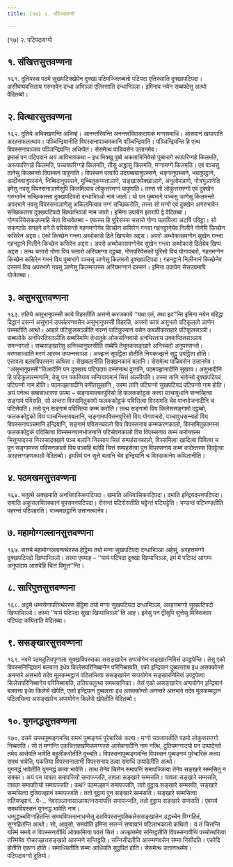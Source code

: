 ```yaml
---
title: (१७) २. पटिपदावग्गो

---
```

(१७) २. पटिपदावग्गो  


## १. संखित्तसुत्तवण्णना

१६१. दुतियस्स पठमे सुखपटिक्खेपेन दुक्खा पटिपज्‍जितब्बतो पटिपदा एतिस्साति दुक्खापटिपदा। असीघप्पवत्तिताय गरुभावेन दन्धा अभिञ्‍ञा एतिस्साति दन्धाभिञ्‍ञा। इमिनाव नयेन सब्बपदेसु अत्थो वेदितब्बो।  


## २. वित्थारसुत्तवण्णना

१६२. दुतिये अभिक्खणन्ति अभिण्हं। आनन्तरियन्ति अनन्तरविपाकदायकं मग्गसमाधिं। आसवानं खयायाति अरहत्तफलत्थाय। पञ्‍चिन्द्रियानीति विपस्सनापञ्‍चमकानि पञ्‍चिन्द्रियानि। पञ्‍ञिन्द्रियन्ति हि एत्थ विपस्सनापञ्‍ञाव पञ्‍ञिन्द्रियन्ति अधिप्पेतं। सेसमेत्थ पाळिवसेन उत्तानमेव।  
इमासं पन पटिपदानं अयं आविभावकथा – इध भिक्खु पुब्बे अकताभिनिवेसो पुब्बभागे रूपपरिग्गहे किलमति, अरूपपरिग्गहे किलमति, पच्‍चयपरिग्गहे किलमति, तीसु अद्धासु किलमति, मग्गामग्गे किलमति। एवं पञ्‍चसु ठानेसु किलमन्तो विपस्सनं पापुणाति। विपस्सनं पत्वापि उदयब्बयानुपस्सने, भङ्गानुपस्सने, भयतुपट्ठाने, आदीनवानुपस्सने, निब्बिदानुपस्सने, मुच्‍चितुकम्यताञाणे, सङ्खारुपेक्खाञाणे, अनुलोमञाणे, गोत्रभुञाणेति इमेसु नवसु विपस्सनाञाणेसुपि किलमित्वाव लोकुत्तरमग्गं पापुणाति। तस्स सो लोकुत्तरमग्गो एवं दुक्खेन गरुभावेन सच्छिकतत्ता दुक्खपटिपदो दन्धाभिञ्‍ञो नाम जातो। यो पन पुब्बभागे पञ्‍चसु ञाणेसु किलमन्तो अपरभागे नवसु विपस्सनाञाणेसु अकिलमित्वाव मग्गं सच्छिकरोति, तस्स सो मग्गो एवं दुक्खेन अगरुभावेन सच्छिकतत्ता दुक्खपटिपदो खिप्पाभिञ्‍ञो नाम जातो। इमिना उपायेन इतरापि द्वे वेदितब्बा।  
गोणपरियेसकउपमाहि चेता विभावेतब्बा – एकस्स हि पुरिसस्स चत्तारो गोणा पलायित्वा अटविं पविट्ठा। सो सकण्टके सगहने वने ते परियेसन्तो गहनमग्गेनेव किच्छेन कसिरेन गन्त्वा गहनट्ठानेयेव निलीने गोणेपि किच्छेन कसिरेन अद्दस। एको किच्छेन गन्त्वा अब्भोकासे ठिते खिप्पमेव अद्दस। अपरो अब्भोकासमग्गेन सुखेन गन्त्वा गहनट्ठाने निलीने किच्छेन कसिरेन अद्दस। अपरो अब्भोकासमग्गेनेव सुखेन गन्त्वा अब्भोकासे ठितेयेव खिप्पं अद्दस। तत्थ चत्तारो गोणा विय चत्तारो अरियमग्गा दट्ठब्बा, गोणपरियेसको पुरिसो विय योगावचरो, गहनमग्गेन किच्छेन कसिरेन गमनं विय पुब्बभागे पञ्‍चसु ञाणेसु किलमतो दुक्खापटिपदा। गहनट्ठाने निलीनानं किच्छेनेव दस्सनं विय अपरभागे नवसु ञाणेसु किलमन्तस्स अरियमग्गानं दस्सनं। इमिना उपायेन सेसउपमापि योजेतब्बा।  


## ३. असुभसुत्तवण्णना

१६३. ततिये असुभानुपस्सी काये विहरतीति अत्तनो करजकाये ‘‘यथा एतं, तथा इद’’न्ति इमिना नयेन बहिद्धा दिट्ठानं दसन्‍नं असुभानं उपसंहरणवसेन असुभानुपस्सी विहरति, अत्तनो कायं असुभतो पटिकूलतो ञाणेन पस्सतीति अत्थो। आहारे पटिकूलसञ्‍ञीति नवन्‍नं पाटिकुल्यानं वसेन कबळीकाराहारे पटिकूलसञ्‍ञी। सब्बलोके अनभिरतिसञ्‍ञीति सब्बस्मिम्पि तेधातुके लोकसन्‍निवासे अनभिरताय उक्‍कण्ठितसञ्‍ञाय समन्‍नागतो। सब्बसङ्खारेसु अनिच्‍चानुपस्सीति सब्बेपि तेभूमकसङ्खारे अनिच्‍चतो अनुपस्सन्तो। मरणसञ्‍ञाति मरणं आरब्भ उप्पन्‍नसञ्‍ञा। अज्झत्तं सूपट्ठिता होतीति नियकज्झत्ते सुट्ठु उपट्ठिता होति। एत्तावता बलवविपस्सना कथिता। सेखबलानीति सिक्खनकानं बलानि। सेसमेत्थ पाळिवसेन उत्तानमेव। ‘‘असुभानुपस्सी’’तिआदीनि पन दुक्खाय पटिपदाय दस्सनत्थं वुत्तानि, पठमज्झानादीनि सुखाय। असुभादीनि हि पटिकूलारम्मणानि, तेसु पन पकतियाव सम्पियायमानं चित्तं अल्‍लीयति। तस्मा तानि भावेन्तो दुक्खपटिपदं पटिपन्‍नो नाम होति। पठमज्झानादीनि पणीतसुखानि , तस्मा तानि पटिपन्‍नो सुखपटिपदं पटिपन्‍नो नाम होति।  
अयं पनेत्थ सब्बसाधारणा उपमा – सङ्गामावचरपुरिसो हि फलककोट्ठकं कत्वा पञ्‍चावुधानि सन्‍नय्हित्वा सङ्गामं पविसति, सो अन्तरा विस्समितुकामो फलककोट्ठकं पविसित्वा विस्समति चेव पानभोजनादीनि च पटिसेवति। ततो पुन सङ्गामं पविसित्वा कम्मं करोति। तत्थ सङ्गामो विय किलेससङ्गामो दट्ठब्बो, फलककोट्ठको विय पञ्‍चनिस्सयबलानि, सङ्गामपविसनपुरिसो विय योगावचरो, पञ्‍चावुधसन्‍नाहो विय विपस्सनापञ्‍चमानि इन्द्रियानि, सङ्गामं पविसनकालो विय विपस्सनाय कम्मकरणकालो, विस्समितुकामस्स फलककोट्ठकं पविसित्वा विस्समनपानभोजनानि पटिसेवनकालो विय विपस्सनाय कम्मं करोन्तस्स चित्तुप्पादस्स निरस्सादक्खणे पञ्‍च बलानि निस्साय चित्तं सम्पहंसनकालो, विस्समित्वा खादित्वा पिवित्वा च पुन सङ्गामस्स पविसनकालो विय पञ्‍चहि बलेहि चित्तं सम्पहंसेत्वा पुन विपस्सनाय कम्मं करोन्तस्स विवट्टेत्वा अरहत्तग्गहणकालो वेदितब्बो। इमस्मिं पन सुत्ते बलानि चेव इन्द्रियानि च मिस्सकानेव कथितानीति।  


## ४. पठमखमसुत्तवण्णना

१६४. चतुत्थे अक्खमाति अनधिवासिकपटिपदा। खमाति अधिवासिकपटिपदा। दमाति इन्द्रियदमनपटिपदा। समाति अकुसलवितक्‍कानं वूपसमनपटिपदा। रोसन्तं पटिरोसतीति घट्टेन्तं पटिघट्टेति। भण्डन्तं पटिभण्डतीति पहरन्तं पटिपहरति। पञ्‍चमछट्ठानि उत्तानत्थानेव।  


## ७. महामोग्गल्‍लानसुत्तवण्णना

१६७. सत्तमे महामोग्गल्‍लानत्थेरस्स हेट्ठिमा तयो मग्गा सुखपटिपदा दन्धाभिञ्‍ञा अहेसुं, अरहत्तमग्गो दुक्खपटिपदो खिप्पाभिञ्‍ञो। तस्मा एवमाह – ‘‘यायं पटिपदा दुक्खा खिप्पाभिञ्‍ञा, इमं मे पटिपदं आगम्म अनुपादाय आसवेहि चित्तं विमुत्त’’न्ति।  


## ८. सारिपुत्तसुत्तवण्णना

१६८. अट्ठमे धम्मसेनापतित्थेरस्स हेट्ठिमा तयो मग्गा सुखपटिपदा दन्धाभिञ्‍ञा, अरहत्तमग्गो सुखपटिपदो खिप्पाभिञ्‍ञो। तस्मा ‘‘यायं पटिपदा सुखा खिप्पाभिञ्‍ञा’’ति आह। इमेसु पन द्वीसुपि सुत्तेसु मिस्सिकाव पटिपदा कथिताति वेदितब्बा।  


## ९. ससङ्खारसुत्तवण्णना

१६९. नवमे पठमदुतियपुग्गला सुक्खविपस्सका ससङ्खारेन सप्पयोगेन सङ्खारनिमित्तं उपट्ठपेन्ति। तेसु एको विपस्सनिन्द्रियानं बलवत्ता इधेव किलेसपरिनिब्बानेन परिनिब्बायति, एको इन्द्रियानं दुब्बलताय इध असक्‍कोन्तो अनन्तरे अत्तभावे तदेव मूलकम्मट्ठानं पटिलभित्वा ससङ्खारेन सप्पयोगेन सङ्खारनिमित्तं उपट्ठपेत्वा किलेसपरिनिब्बानेन परिनिब्बायति, ततियचतुत्था समथयानिका। तेसं एको असङ्खारेन अप्पयोगेन इन्द्रियानं बलवत्ता इधेव किलेसे खेपेति, एको इन्द्रियानं दुब्बलत्ता इध असक्‍कोन्तो अनन्तरे अत्तभावे तदेव मूलकम्मट्ठानं पटिलभित्वा असङ्खारेन अप्पयोगेन किलेसे खेपेतीति वेदितब्बो।  


## १०. युगनद्धसुत्तवण्णना

१७०. दसमे समथपुब्बङ्गमन्ति समथं पुब्बङ्गमं पुरेचारिकं कत्वा। मग्गो सञ्‍जायतीति पठमो लोकुत्तरमग्गो निब्बत्तति। सो तं मग्गन्ति एकचित्तक्खणिकमग्गस्स आसेवनादीनि नाम नत्थि, दुतियमग्गादयो पन उप्पादेन्तो तमेव आसेवति भावेति बहुलीकरोतीति वुच्‍चति। विपस्सनापुब्बङ्गमन्ति विपस्सनं पुब्बङ्गमं पुरेचारिकं कत्वा समथं भावेति, पकतिया विपस्सनालाभी विपस्सनाय ठत्वा समाधिं उप्पादेतीति अत्थो।  
युगनद्धं भावेतीति युगनद्धं कत्वा भावेति। तत्थ तेनेव चित्तेन समापत्तिं समापज्‍जित्वा तेनेव सङ्खारे सम्मसितुं न सक्‍का। अयं पन यावता समापत्तियो समापज्‍जति, तावता सङ्खारे सम्मसति। यावता सङ्खारे सम्मसति, तावता समापत्तियो समापज्‍जति। कथं? पठमज्झानं समापज्‍जति, ततो वुट्ठाय सङ्खारे सम्मसति, सङ्खारे सम्मसित्वा दुतियज्झानं समापज्‍जति। ततो वुट्ठाय पुन सङ्खारे सम्मसति। सङ्खारे सम्मसित्वा ततियज्झानं…पे॰… नेवसञ्‍ञानासञ्‍ञायतनसमापत्तिं समापज्‍जति, ततो वुट्ठाय सङ्खारे सम्मसति। एवमयं समथविपस्सनं युगनद्धं भावेति नाम।  
धम्मुद्धच्‍चविग्गहितन्ति समथविपस्सनाधम्मेसु दसविपस्सनुपक्‍किलेससङ्खातेन उद्धच्‍चेन विग्गहितं, सुग्गहितन्ति अत्थो। सो, आवुसो, समयोति इमिना सत्तन्‍नं सप्पायानं पटिलाभकालो कथितो। यं तं चित्तन्ति यस्मिं समये तं विपस्सनावीथिं ओक्‍कमित्वा पवत्तं चित्तं। अज्झत्तमेव सन्तिट्ठतीति विपस्सनावीथिं पच्‍चोत्थरित्वा तस्मिंयेव गोचरज्झत्तसङ्खाते आरम्मणे सन्तिट्ठति। सन्‍निसीदतीति आरम्मणवसेन सम्मा निसीदति। एकोदि होतीति एकग्गं होति। समाधियतीति सम्मा आधियति सुट्ठपितं होति। सेसमेत्थ उत्तानत्थमेव।  
पटिपदावग्गो दुतियो।  